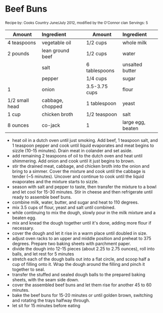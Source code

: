 # Beef Buns

<small>Recipe by: Cooks Country June/July 2012, modified by the O'Connor clan</small>
<small>Servings: 5</small>

| Amount         | Ingredient       |     | Amount        | Ingredient      |
| -------------- | :--------------- | --- | ------------- | :-------------- |
| 4 teaspoons    | vegetable oil    |     | 1/2 cups      | whole milk      |
| 2 pounds       | lean ground beef |     | 1/2 cups      | water           |
|                | salt             |     | 6 tablespoons | unsalted butter |
|                | pepper           |     | 1/4 cups      | sugar           |
| 1              | onion            |     | 3.5-3.75 cups | flour           |
| 1/2 small head | cabbage, chopped |     | 1 tablespoon  | yeast           |
| 1 cup          | chicken broth    |     | 1/2 teaspoon  | salt            |
| 8 ounces       | co-jack          |     | 1             | large egg, beaten|

- heat oil in a dutch oven until just smoking. Add beef, 1 teaspoon salt, and 1 teaspoon pepper and cook until liquid evaporates and meat begins to sizzle (10-15 minutes). Drain meat in colander and set aside.
- add remaining 2 teaspoons of oil to the dutch oven and heat until shimmering. Add onion and cook until it just begins to brown.
- stir the drained meat, cabbage, and chicken broth into the onion and bring to a simmer. Cover the mixture and cook until the cabbage is tender (~5 minutes). Uncover and continue to cook until the liquid evaporates and the mixture starts to sizzle.
- season with salt and pepper to taste, then transfer the mixture to a bowl and let cool for 15-30 minutes. Stir in cheese and then refrigerate until ready to assemble beef buns.
- combine milk, water, butter, and sugar and heat to 110 degrees.
- mix 3.5 cups of flour, yeast and salt until combined.
- while continuing to mix the dough, slowly pour in the milk mixture and a beaten egg.
- mix and knead the dough together until it's done, adding more flour if necessary.
- cover the dough and let it rise in a warm place until doubled in size.
- adjust oven racks to an upper and middle position and preheat to 375 degrees. Prepare two baking sheets with parchment paper.
- divide the dough into 12-15 pieces (about 2.25 to 2.75 ounces), roll into balls, and let rest for 5 minutes
- stretch each of the dough balls out into a flat circle, and scoop half a cup of filling onto it. Wrap the dough around the filling and pinch it together to seal.
- transfer the stuffed and sealed dough balls to the prepared baking sheets, with the seam side down.
- cover the assembled beef buns and let them rise for another 45 to 60 minutes.
- bake the beef buns for 15-20 minutes or until golden brown, switching and rotating the trays halfway through.
- let sit for 15 minutes before eating
